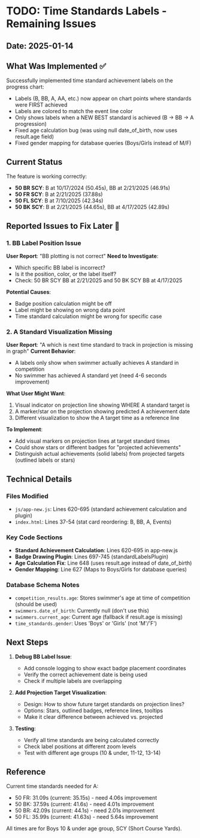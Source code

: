 # TODO: Time Standards Labels - Remaining Issues

## Date: 2025-01-14

## What Was Implemented ✅

Successfully implemented time standard achievement labels on the progress chart:
- Labels (B, BB, A, AA, etc.) now appear on chart points where standards were FIRST achieved
- Labels are colored to match the event line color
- Only shows labels when a NEW BEST standard is achieved (B → BB → A progression)
- Fixed age calculation bug (was using null date_of_birth, now uses result.age field)
- Fixed gender mapping for database queries (Boys/Girls instead of M/F)

## Current Status

The feature is working correctly:
- **50 BR SCY**: B at 10/17/2024 (50.45s), BB at 2/21/2025 (46.91s)
- **50 FR SCY**: B at 2/21/2025 (37.88s)
- **50 FL SCY**: B at 7/10/2025 (42.34s)
- **50 BK SCY**: B at 2/21/2025 (44.65s), BB at 4/17/2025 (42.89s)

## Reported Issues to Fix Later 🔧

### 1. BB Label Position Issue
**User Report**: "BB plotting is not correct"
**Need to Investigate**:
- Which specific BB label is incorrect?
- Is it the position, color, or the label itself?
- Check: 50 BR SCY BB at 2/21/2025 and 50 BK SCY BB at 4/17/2025

**Potential Causes**:
- Badge position calculation might be off
- Label might be showing on wrong data point
- Time standard calculation might be wrong for specific case

### 2. A Standard Visualization Missing
**User Report**: "A which is next time standard to track in projection is missing in graph"
**Current Behavior**:
- A labels only show when swimmer actually achieves A standard in competition
- No swimmer has achieved A standard yet (need 4-6 seconds improvement)

**What User Might Want**:
1. Visual indicator on projection line showing WHERE A standard target is
2. A marker/star on the projection showing predicted A achievement date
3. Different visualization to show the A target time as a reference line

**To Implement**:
- Add visual markers on projection lines at target standard times
- Could show stars or different badges for "projected achievements"
- Distinguish actual achievements (solid labels) from projected targets (outlined labels or stars)

## Technical Details

### Files Modified
- `js/app-new.js`: Lines 620-695 (standard achievement calculation and plugin)
- `index.html`: Lines 37-54 (stat card reordering: B, BB, A, Events)

### Key Code Sections
- **Standard Achievement Calculation**: Lines 620-695 in app-new.js
- **Badge Drawing Plugin**: Lines 697-745 (standardLabelsPlugin)
- **Age Calculation Fix**: Line 648 (uses result.age instead of date_of_birth)
- **Gender Mapping**: Line 627 (Maps to Boys/Girls for database queries)

### Database Schema Notes
- `competition_results.age`: Stores swimmer's age at time of competition (should be used)
- `swimmers.date_of_birth`: Currently null (don't use this)
- `swimmers.current_age`: Current age (fallback if result.age is missing)
- `time_standards.gender`: Uses 'Boys' or 'Girls' (not 'M'/'F')

## Next Steps

1. **Debug BB Label Issue**:
   - Add console logging to show exact badge placement coordinates
   - Verify the correct achievement date is being used
   - Check if multiple labels are overlapping

2. **Add Projection Target Visualization**:
   - Design: How to show future target standards on projection lines?
   - Options: Stars, outlined badges, reference lines, tooltips
   - Make it clear difference between achieved vs. projected

3. **Testing**:
   - Verify all time standards are being calculated correctly
   - Check label positions at different zoom levels
   - Test with different age groups (10 & under, 11-12, 13-14)

## Reference

Current time standards needed for A:
- 50 FR: 31.09s (current: 35.15s) - need 4.06s improvement
- 50 BK: 37.59s (current: 41.6s) - need 4.01s improvement
- 50 BR: 42.09s (current: 44.1s) - need 2.01s improvement
- 50 FL: 35.99s (current: 41.63s) - need 5.64s improvement

All times are for Boys 10 & under age group, SCY (Short Course Yards).
